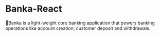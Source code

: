 # Banka-React
🏦Banka is a light-weight core banking application that powers banking operations like account creation, customer deposit and withdrawals.
